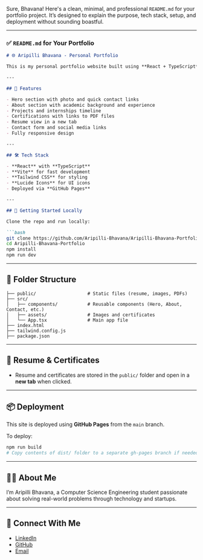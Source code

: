 Sure, Bhavana! Here's a clean, minimal, and professional `README.md` for your portfolio project. It’s designed to explain the purpose, tech stack, setup, and deployment without sounding boastful.

---

### ✅ `README.md` for Your Portfolio

````markdown
# 🌐 Aripilli Bhavana - Personal Portfolio

This is my personal portfolio website built using **React + TypeScript** with **Tailwind CSS** and deployed via **GitHub Pages**. It highlights my academic background, technical skills, projects, internships, and certifications.

---

## 📌 Features

- Hero section with photo and quick contact links  
- About section with academic background and experience  
- Projects and internships timeline  
- Certifications with links to PDF files  
- Resume view in a new tab  
- Contact form and social media links  
- Fully responsive design

---

## 🛠️ Tech Stack

- **React** with **TypeScript**
- **Vite** for fast development
- **Tailwind CSS** for styling
- **Lucide Icons** for UI icons
- Deployed via **GitHub Pages**

---

## 🚀 Getting Started Locally

Clone the repo and run locally:

```bash
git clone https://github.com/Aripilli-Bhavana/Aripilli-Bhavana-Portfolio.git
cd Aripilli-Bhavana-Portfolio
npm install
npm run dev
````

---

## 📁 Folder Structure

```
├── public/                   # Static files (resume, images, PDFs)
├── src/
│   ├── components/           # Reusable components (Hero, About, Contact, etc.)
│   ├── assets/               # Images and certificates
│   └── App.tsx               # Main app file
├── index.html
├── tailwind.config.js
├── package.json
```

---

## 📄 Resume & Certificates

* Resume and certificates are stored in the `public/` folder and open in a **new tab** when clicked.

---

## 📦 Deployment

This site is deployed using **GitHub Pages** from the `main` branch.

To deploy:

```bash
npm run build
# Copy contents of dist/ folder to a separate gh-pages branch if needed
```

---

## 🙋‍♀️ About Me

I’m Aripilli Bhavana, a Computer Science Engineering student passionate about solving real-world problems through technology and startups.

---

## 🔗 Connect With Me

* [LinkedIn](https://www.linkedin.com/in/aripillibhavana/)
* [GitHub](https://github.com/Aripilli-Bhavana)
* [Email](mailto:aripilli.bhavanaa@gmail.com)
